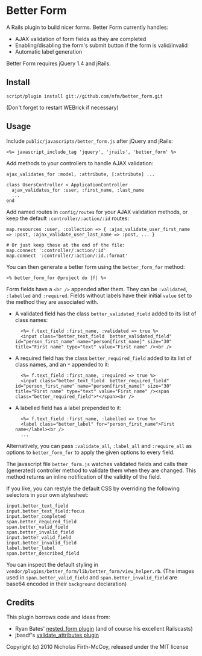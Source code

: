 Better Form
===========

A Rails plugin to build nicer forms. Better Form currently handles:

* AJAX validation of form fields as they are completed
* Enabling/disabling the form's submit button if the form is valid/invalid
* Automatic label generation

Better Form requires jQuery 1.4 and jRails.


Install
-------

	script/plugin install git://github.com/nfm/better_form.git

(Don't forget to restart WEBrick if necessary)

Usage
-----

Include `public/javascripts/better_form.js` after jQuery and jRails:

	<%= javascript_include_tag 'jquery', 'jrails', 'better_form' %>

Add methods to your controllers to handle AJAX validation:

	ajax_validates_for :model, :attribute, [:attribute] ...

	class UsersController < ApplicationController
	  ajax_validates_for :user, :first_name, :last_name
	  ...
	end

Add named routes in `config/routes` for your AJAX validation methods, or keep the default `:controller/:action/:id` routes:

	map.resources :user, :collection => { :ajax_validate_user_first_name => :post, :ajax_validate_user_last_name => :post, ... }

	# Or just keep these at the end of the file:
	map.connect ':controller/:action/:id'
	map.connect ':controller/:action/:id.:format'


You can then generate a better form using the `better_form_for` method:

	<% better_form_for @project do |f| %>

Form fields have a `<br />` appended after them. They can be `:validated`, `:labelled` and `:required`. Fields without labels have their initial `value` set to the method they are associated with.

* A validated field has the class `better_validated_field` added to its list of class names:

		<%= f.text_field :first_name, :validated => true %>
		<input class="better_text_field  better_validated_field" id="person_first_name" name="person[first_name]" size="30" title="First name" type="text" value="First name" /><br />

* A required field has the class `better_required_field` added to its list of class names, and an `*` appended to it:

		<%= f.text_field :first_name, :required => true %>
		<input class="better_text_field  better_required_field" id="person_first_name" name="person[first_name]" size="30" title="First name" type="text" value="First name" /><span class="better_required_field">*</span><br />

* A labelled field has a label prepended to it:

		<%= f.text_field :first_name, :labelled => true %>
		<label class="better_label" for="person_first_name">First name</label><br />
		...

Alternatively, you can pass `:validate_all`, `:label_all` and `:require_all` as options to `better_form_for` to apply the given options to every field.

The javascript file `better_form.js` watches validated fields and calls their (generated) controller method to validate them when they are changed. This method returns an inline notification of the validity of the field.

If you like, you can restyle the default CSS by overriding the following selectors in your own stylesheet:

	input.better_text_field
	input.better_text_field:focus
	input.better_completed
	span.better_required_field
	span.better_valid_field
	span.better_invalid_field
	input.better_valid_field
	input.better_invalid_field
	label.better_label
	span.better_described_field

You can inspect the default styling in `vendor/plugins/better_form/lib/better_form/view_helper.rb`.
(The images used in `span.better_valid_field` and `span.better_invalid_field` are base64 encoded in their `background` declaration)

Credits
------

This plugin borrows code and ideas from:

* Ryan Bates' [nested_form plugin](http://github.com/ryanb/nested_form) (and of course his excellent Railscasts)
* jbasdf's [validate_attributes plugin](http://github.com/jbasdf/validate_attributes)


Copyright (c) 2010 Nicholas Firth-McCoy, released under the MIT license
